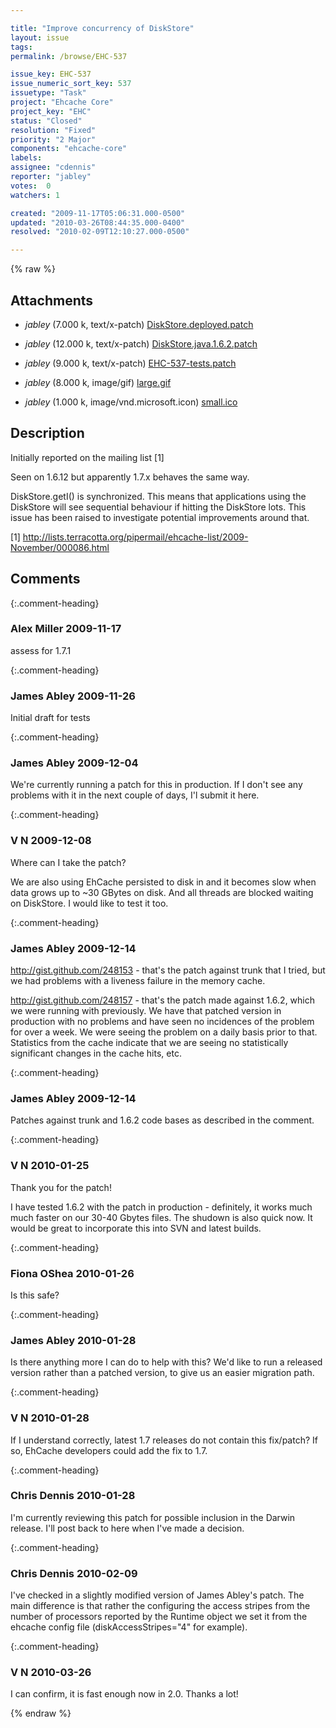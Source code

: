 ```yaml
---

title: "Improve concurrency of DiskStore"
layout: issue
tags: 
permalink: /browse/EHC-537

issue_key: EHC-537
issue_numeric_sort_key: 537
issuetype: "Task"
project: "Ehcache Core"
project_key: "EHC"
status: "Closed"
resolution: "Fixed"
priority: "2 Major"
components: "ehcache-core"
labels: 
assignee: "cdennis"
reporter: "jabley"
votes:  0
watchers: 1

created: "2009-11-17T05:06:31.000-0500"
updated: "2010-03-26T08:44:35.000-0400"
resolved: "2010-02-09T12:10:27.000-0500"

---
```




{% raw %}


## Attachments
  
* <em>jabley</em> (7.000 k, text/x-patch) [DiskStore.deployed.patch](/attachments/EHC/EHC-537/DiskStore.deployed.patch)
  
* <em>jabley</em> (12.000 k, text/x-patch) [DiskStore.java.1.6.2.patch](/attachments/EHC/EHC-537/DiskStore.java.1.6.2.patch)
  
* <em>jabley</em> (9.000 k, text/x-patch) [EHC-537-tests.patch](/attachments/EHC/EHC-537/EHC-537-tests.patch)
  
* <em>jabley</em> (8.000 k, image/gif) [large.gif](/attachments/EHC/EHC-537/large.gif)
  
* <em>jabley</em> (1.000 k, image/vnd.microsoft.icon) [small.ico](/attachments/EHC/EHC-537/small.ico)
  



## Description

<div markdown="1" class="description">

Initially reported on the mailing list [1]

Seen on 1.6.12 but apparently 1.7.x behaves the same way.

DiskStore.getI() is synchronized. This means that applications using the DiskStore  will see sequential behaviour if hitting the DiskStore lots. This issue has been raised to investigate potential improvements around that.

[1] http://lists.terracotta.org/pipermail/ehcache-list/2009-November/000086.html

</div>

## Comments


{:.comment-heading}
### **Alex Miller** <span class="date">2009-11-17</span>

<div markdown="1" class="comment">

assess for 1.7.1

</div>


{:.comment-heading}
### **James Abley** <span class="date">2009-11-26</span>

<div markdown="1" class="comment">

Initial draft for tests

</div>


{:.comment-heading}
### **James Abley** <span class="date">2009-12-04</span>

<div markdown="1" class="comment">

We're currently running a patch for this in production. If I don't see any problems with it in the next couple of days, I'l submit it here.

</div>


{:.comment-heading}
### **V N** <span class="date">2009-12-08</span>

<div markdown="1" class="comment">

Where can I take the patch?

We are also using EhCache persisted to disk in and it becomes slow when data grows up to ~30 GBytes on disk. And all threads are blocked waiting on DiskStore.
I would like to test it too.

</div>


{:.comment-heading}
### **James Abley** <span class="date">2009-12-14</span>

<div markdown="1" class="comment">

http://gist.github.com/248153 - that's the patch against trunk that I tried, but we had problems with a liveness failure in the memory cache.

http://gist.github.com/248157 - that's the patch made against 1.6.2, which we were running with previously. We have that patched version in production with no problems and have seen no incidences of the problem for over a week. We were seeing the problem on a daily basis prior to that. Statistics from the cache indicate that we are seeing no statistically significant changes in the cache hits, etc.

</div>


{:.comment-heading}
### **James Abley** <span class="date">2009-12-14</span>

<div markdown="1" class="comment">

Patches against trunk and 1.6.2 code bases as described in the comment.

</div>


{:.comment-heading}
### **V N** <span class="date">2010-01-25</span>

<div markdown="1" class="comment">

Thank you for the patch!

I have tested 1.6.2 with the patch in production - definitely, it works much much faster on our 30-40 Gbytes files. The shudown is also quick now.
It would be great to incorporate this into SVN and latest builds.

</div>


{:.comment-heading}
### **Fiona OShea** <span class="date">2010-01-26</span>

<div markdown="1" class="comment">

Is this safe?

</div>


{:.comment-heading}
### **James Abley** <span class="date">2010-01-28</span>

<div markdown="1" class="comment">

Is there anything more I can do to help with this? We'd like to run a released version rather than a patched version, to give us an easier migration path.

</div>


{:.comment-heading}
### **V N** <span class="date">2010-01-28</span>

<div markdown="1" class="comment">

If I understand correctly, latest 1.7 releases do not contain this fix/patch? If so, EhCache developers could add the fix to 1.7.

</div>


{:.comment-heading}
### **Chris Dennis** <span class="date">2010-01-28</span>

<div markdown="1" class="comment">

I'm currently reviewing this patch for possible inclusion in the Darwin release.  I'll post back to here when I've made a decision.

</div>


{:.comment-heading}
### **Chris Dennis** <span class="date">2010-02-09</span>

<div markdown="1" class="comment">

I've checked in a slightly modified version of James Abley's patch.  The main difference is that rather the configuring the access stripes from the number of processors reported by the Runtime object we set it from the ehcache config file (diskAccessStripes="4" for example).

</div>


{:.comment-heading}
### **V N** <span class="date">2010-03-26</span>

<div markdown="1" class="comment">

I can confirm, it is fast enough now in 2.0. Thanks a lot!

</div>



{% endraw %}
